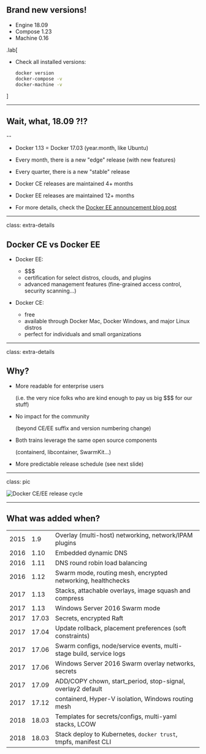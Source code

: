 ## Brand new versions!

- Engine 18.09
- Compose 1.23
- Machine 0.16

.lab[

- Check all installed versions:
  ```bash
  docker version
  docker-compose -v
  docker-machine -v
  ```

]

---

## Wait, what, 18.09 ?!?

--

- Docker 1.13 = Docker 17.03 (year.month, like Ubuntu)

- Every month, there is a new "edge" release (with new features)

- Every quarter, there is a new "stable" release

- Docker CE releases are maintained 4+ months

- Docker EE releases are maintained 12+ months

- For more details, check the [Docker EE announcement blog post](https://blog.docker.com/2017/03/docker-enterprise-edition/)

---

class: extra-details

## Docker CE vs Docker EE

- Docker EE:

  - $$$
  - certification for select distros, clouds, and plugins
  - advanced management features (fine-grained access control, security scanning...)

- Docker CE:

  - free
  - available through Docker Mac, Docker Windows, and major Linux distros
  - perfect for individuals and small organizations

---

class: extra-details

## Why?

- More readable for enterprise users

  (i.e. the very nice folks who are kind enough to pay us big $$$ for our stuff)

- No impact for the community

  (beyond CE/EE suffix and version numbering change)

- Both trains leverage the same open source components

  (containerd, libcontainer, SwarmKit...)

- More predictable release schedule (see next slide)

---

class: pic

![Docker CE/EE release cycle](images/docker-ce-ee-lifecycle.png)

---

## What was added when?

||||
| ---- | ----- | --- |
| 2015 |  1.9  | Overlay (multi-host) networking, network/IPAM plugins
| 2016 |  1.10 | Embedded dynamic DNS
| 2016 |  1.11 | DNS round robin load balancing
| 2016 |  1.12 | Swarm mode, routing mesh, encrypted networking, healthchecks
| 2017 |  1.13 | Stacks, attachable overlays, image squash and compress
| 2017 |  1.13 | Windows Server 2016 Swarm mode
| 2017 | 17.03 | Secrets, encrypted Raft
| 2017 | 17.04 | Update rollback, placement preferences (soft constraints)
| 2017 | 17.06 | Swarm configs, node/service events, multi-stage build, service logs
| 2017 | 17.06 | Windows Server 2016 Swarm overlay networks, secrets
| 2017 | 17.09 | ADD/COPY chown, start\_period, stop-signal, overlay2 default
| 2017 | 17.12 | containerd, Hyper-V isolation, Windows routing mesh
| 2018 | 18.03 | Templates for secrets/configs, multi-yaml stacks, LCOW
| 2018 | 18.03 | Stack deploy to Kubernetes, `docker trust`, tmpfs, manifest CLI
